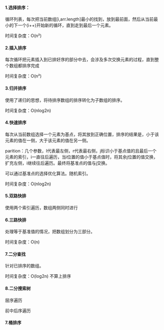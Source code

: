#### 1.选择排序：

循环列表，每次把当前数组[i,arr.length]最小的找到，放到最前面，然后从当前最小的下一个(i++)开始新的循环，直到走到最后一个元素。

时间复杂度：O(n²)

#### 2.插入排序

每次循环把元素插入到已排好序的部分中去，会涉及多次交换元素的过程，直到整个数组都排序完成

时间复杂度：O(n²)

#### 3.归并排序

使用了递归的思想，将待排序数组的排序转化为子数组的排序。

时间复杂度：O(nlog2n)

#### 4.快速排序

每次从当前数组选择一个元素为基点，将其放到正确位置，排序的结果是，小于该元素的值在一侧，大于该元素的值在另一侧。

parition：几个参数，l代表最左侧，r代表最右侧，j标识小于基点值的且最后一个元素的索引，i一直往后遍历，当i位置的值小于基点值时，将其余j位置的值交换，扩充左侧，i继续往后遍历。最终将基准点的值与j交换。

可以通过基准点的选择优化算法。随机索引。

时间复杂度：O(nlog2n)

#### 5.双路快排

使用两个索引遍历，数组两侧同时进行

#### 6.三路快排

处理等于基准值的情况，把数组划分为三部分。

时间复杂度：O(n)

#### 7.二分查找

针对已排序的数组。

时间复杂度：O(log2n) 不算上排序

#### 8.二分搜索树

层序遍历

前中后序遍历

#### 7.桶排序

